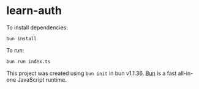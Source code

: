 # learn-auth

To install dependencies:

```bash
bun install
```

To run:

```bash
bun run index.ts
```

This project was created using `bun init` in bun v1.1.36. [Bun](https://bun.sh) is a fast all-in-one JavaScript runtime.
